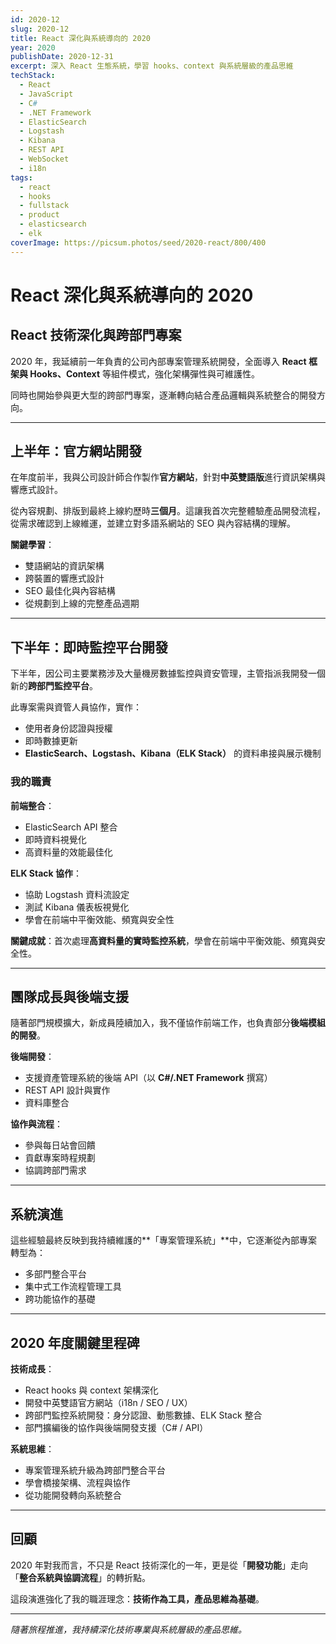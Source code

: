 ```yaml
---
id: 2020-12
slug: 2020-12
title: React 深化與系統導向的 2020
year: 2020
publishDate: 2020-12-31
excerpt: 深入 React 生態系統，學習 hooks、context 與系統層級的產品思維
techStack:
  - React
  - JavaScript
  - C#
  - .NET Framework
  - ElasticSearch
  - Logstash
  - Kibana
  - REST API
  - WebSocket
  - i18n
tags:
  - react
  - hooks
  - fullstack
  - product
  - elasticsearch
  - elk
coverImage: https://picsum.photos/seed/2020-react/800/400
---
```


# React 深化與系統導向的 2020

## React 技術深化與跨部門專案

2020 年，我延續前一年負責的公司內部專案管理系統開發，全面導入 **React 框架與 Hooks、Context** 等組件模式，強化架構彈性與可維護性。

同時也開始參與更大型的跨部門專案，逐漸轉向結合產品邏輯與系統整合的開發方向。

---

## 上半年：官方網站開發

在年度前半，我與公司設計師合作製作**官方網站**，針對**中英雙語版**進行資訊架構與響應式設計。

從內容規劃、排版到最終上線約歷時**三個月**。這讓我首次完整體驗產品開發流程，從需求確認到上線維運，並建立對多語系網站的 SEO 與內容結構的理解。

**關鍵學習**：
- 雙語網站的資訊架構
- 跨裝置的響應式設計
- SEO 最佳化與內容結構
- 從規劃到上線的完整產品週期

---

## 下半年：即時監控平台開發

下半年，因公司主要業務涉及大量機房數據監控與資安管理，主管指派我開發一個新的**跨部門監控平台**。

此專案需與資管人員協作，實作：
- 使用者身份認證與授權
- 即時數據更新
- **ElasticSearch、Logstash、Kibana（ELK Stack）** 的資料串接與展示機制

### 我的職責

**前端整合**：
- ElasticSearch API 整合
- 即時資料視覺化
- 高資料量的效能最佳化

**ELK Stack 協作**：
- 協助 Logstash 資料流設定
- 測試 Kibana 儀表板視覺化
- 學會在前端中平衡效能、頻寬與安全性

**關鍵成就**：首次處理**高資料量的實時監控系統**，學會在前端中平衡效能、頻寬與安全性。

---

## 團隊成長與後端支援

隨著部門規模擴大，新成員陸續加入，我不僅協作前端工作，也負責部分**後端模組的開發**。

**後端開發**：
- 支援資產管理系統的後端 API（以 **C#/.NET Framework** 撰寫）
- REST API 設計與實作
- 資料庫整合

**協作與流程**：
- 參與每日站會回饋
- 貢獻專案時程規劃
- 協調跨部門需求

---

## 系統演進

這些經驗最終反映到我持續維護的**「專案管理系統」**中，它逐漸從內部專案轉型為：
- 多部門整合平台
- 集中式工作流程管理工具
- 跨功能協作的基礎

---

## 2020 年度關鍵里程碑

**技術成長**：
- React hooks 與 context 架構深化
- 開發中英雙語官方網站（i18n / SEO / UX）
- 跨部門監控系統開發：身分認證、動態數據、ELK Stack 整合
- 部門擴編後的協作與後端開發支援（C# / API）

**系統思維**：
- 專案管理系統升級為跨部門整合平台
- 學會橋接架構、流程與協作
- 從功能開發轉向系統整合

---

## 回顧

2020 年對我而言，不只是 React 技術深化的一年，更是從「**開發功能**」走向「**整合系統與協調流程**」的轉折點。

這段演進強化了我的職涯理念：**技術作為工具，產品思維為基礎**。

---

_隨著旅程推進，我持續深化技術專業與系統層級的產品思維。_

